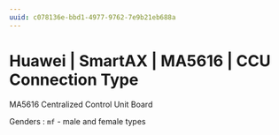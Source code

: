 ```yaml
---
uuid: c078136e-bbd1-4977-9762-7e9b21eb688a
---
```

# Huawei | SmartAX | MA5616 | CCU Connection Type

MA5616 Centralized Control Unit Board

Genders
: `mf` - male and female types
